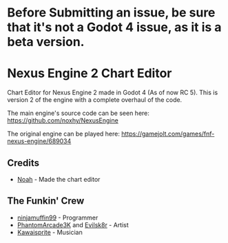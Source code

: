 # Before Submitting an issue, be sure that it's not a Godot 4 issue, as it is a beta version.

# Nexus Engine 2 Chart Editor
Chart Editor for Nexus Engine 2 made in Godot 4 (As of now RC 5).
This is version 2 of the engine with a complete overhaul of the code.

The main engine's source code can be seen here: https://github.com/noxhy/NexusEngine

The original engine can be played here: https://gamejolt.com/games/fnf-nexus-engine/689034

## Credits

- [Noah](https://www.youtube.com/channel/UCH5BbTqMfiO-Cxhtx3drsqA) - Made the chart editor

## The Funkin' Crew
- [ninjamuffin99](https://twitter.com/ninja_muffin99) - Programmer
- [PhantomArcade3K](https://twitter.com/phantomarcade3k) and [Evilsk8r](https://twitter.com/evilsk8r) - Artist
- [Kawaisprite](https://twitter.com/kawaisprite) - Musician